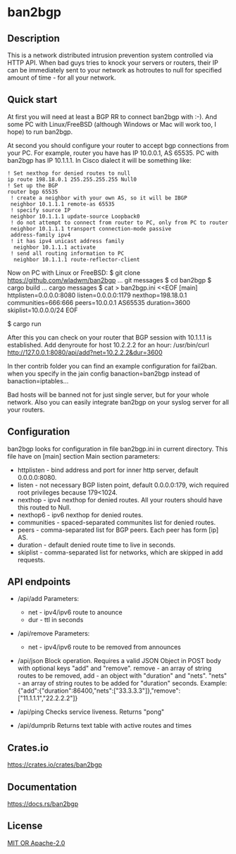 ban2bgp
====================

## Description

This is a network distributed intrusion prevention system controlled via HTTP API.
When bad guys tries to knock your servers or routers, their IP can be immediately sent to your network as hotroutes to null for specified amount of time - for all your network.


## Quick start

At first you will need at least a BGP RR to connect ban2bgp with :-). And some PC with Linux/FreeBSD (although Windows or Mac will work too, I hope) to run ban2bgp.

At second you should configure your router to accept bgp connections from your PC.
For example, router you have has IP 10.0.0.1, AS 65535. PC with ban2bgp has IP 10.1.1.1.
In Cisco dialect it will be something like:
```
! Set nexthop for denied routes to null
ip route 198.18.0.1 255.255.255.255 Null0
! Set up the BGP
router bgp 65535
 ! create a neighbor with your own AS, so it will be IBGP
 neighbor 10.1.1.1 remote-as 65535
 ! specify source IP
 neighbor 10.1.1.1 update-source Loopback0
 ! do not attempt to connect from router to PC, only from PC to router
 neighbor 10.1.1.1 transport connection-mode passive
 address-family ipv4
 ! it has ipv4 unicast address family
  neighbor 10.1.1.1 activate
 ! send all routing information to PC
  neighbor 10.1.1.1 route-reflector-client
```
Now on PC with Linux or FreeBSD:
$ git clone https://github.com/wladwm/ban2bgp
... git messages
$ cd ban2bgp
$ cargo build
... cargo messages
$ cat > ban2bgp.ini <<EOF
[main]
httplisten=0.0.0.0:8080
listen=0.0.0.0:1179
nexthop=198.18.0.1
communities=666:666
peers=10.0.0.1 AS65535
duration=3600
skiplist=10.0.0.0/24
EOF

$ cargo run


After this you can check on your router that BGP session with 10.1.1.1 is established.
Add denyroute for host 10.2.2.2 for an hour:
/usr/bin/curl http://127.0.0.1:8080/api/add?net=10.2.2.2&dur=3600

In ther contrib folder you can find an example configuration for fail2ban.
when you specify in the jain config 
banaction=ban2bgp
instead of
banaction=iptables...

Bad hosts will be banned not for just single server, but for your whole network.
Also you can easily integrate ban2bgp on your syslog server for all your routers.

## Configuration

ban2bgp looks for configuration in file ban2bgp.ini in current directory.
This file have on [main] section
Main section parameters:
* httplisten - bind address and port for inner http server, default 0.0.0.0:8080.
* listen - not necessary BGP listen point, default 0.0.0.0:179, wich required root privileges because 179<1024.
* nexthop - ipv4 nexthop for denied routes. All your routers should have this routed to Null.
* nexthop6 - ipv6 nexthop for denied routes.
* communities - spaced-separated communites list for denied routes.
* peers - comma-separated list for BGP peers. Each peer has form [ip] AS<as number>.
* duration - default denied route time to live in seconds.
* skiplist - comma-separated list for networks, which are skipped in add requests.

## API endpoints

* /api/add
  Parameters: 
  * net - ipv4/ipv6 route to anounce
  * dur - ttl in seconds

* /api/remove
  Parameters: 
  * net - ipv4/ipv6 route to be removed from announces

* /api/json
  Block operation. Requires a valid JSON Object in POST body with optional keys "add" and "remove".
  remove - an array of string routes to be removed, add - an object with "duration" and "nets". "nets" - an array of string routes to be added for "duration" seconds.
  Example:
  {"add":{"duration":86400,"nets":["33.3.3.3"]},"remove":["11.1.1.1","22.2.2.2"]}

* /api/ping
  Checks service liveness. Returns "pong"
    
* /api/dumprib
  Returns text table with active routes and times

## Crates.io

https://crates.io/crates/ban2bgp

## Documentation

https://docs.rs/ban2bgp

## License

[MIT OR Apache-2.0](LICENSE)
